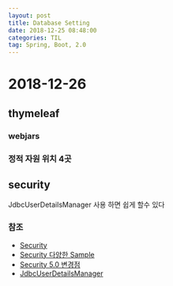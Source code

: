 ```yaml
---
layout: post
title: Database Setting
date: 2018-12-25 08:48:00
categories: TIL
tag: Spring, Boot, 2.0
---
```


# 2018-12-26

## thymeleaf

### webjars

### 정적 자원 위치 4곳

## security

JdbcUserDetailsManager 사용 하면 쉽게 할수 있다

### 참조
- [Security](https://github.com/ssosso/Docs-Reference-Translation/tree/master/Spring-Security-Reference)
- [Security 다양한 Sample](https://www.programcreek.com/java-api-examples/index.php?api=org.springframework.security.provisioning.JdbcUserDetailsManager)
- [Security 5.0 변경점](https://java.ihoney.pe.kr/tag/Security)
- [JdbcUserDetailsManager](https://stackoverflow.com/questions/16319037/using-jdbcuserdetailsmanager-vs-own-userdetailsservice)
